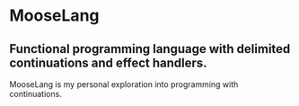 # MooseLang

## Functional programming language with delimited continuations and effect handlers.

MooseLang is my personal exploration into programming with continuations.